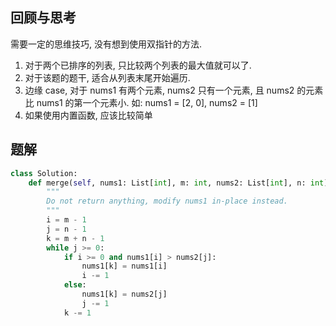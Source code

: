 ## 回顾与思考

需要一定的思维技巧, 没有想到使用双指针的方法.

1. 对于两个已排序的列表, 只比较两个列表的最大值就可以了.
2. 对于该题的题干, 适合从列表末尾开始遍历.
3. 边缘 case, 对于 nums1 有两个元素, nums2 只有一个元素, 且 nums2 的元素比 nums1 的第一个元素小. 如: nums1 = [2, 0], nums2 = [1]
4. 如果使用内置函数, 应该比较简单

## 题解

```python
class Solution:
    def merge(self, nums1: List[int], m: int, nums2: List[int], n: int) -> None:
        """
        Do not return anything, modify nums1 in-place instead.
        """
        i = m - 1
        j = n - 1
        k = m + n - 1
        while j >= 0:
            if i >= 0 and nums1[i] > nums2[j]:
                nums1[k] = nums1[i]
                i -= 1
            else:
                nums1[k] = nums2[j]
                j -= 1
            k -= 1
```
